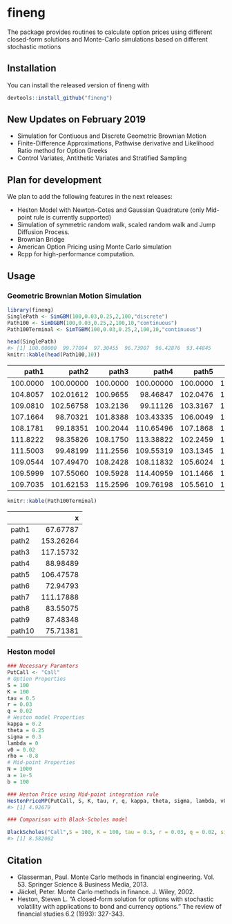 
<!-- README.md is generated from README.Rmd. Please edit that file -->

# fineng

The package provides routines to calculate option prices using different
closed-form solutions and Monte-Carlo simulations based on different
stochastic motions

## Installation

You can install the released version of fineng with

``` r
devtools::install_github("fineng")
```

## New Updates on February 2019

  - Simulation for Contiuous and Discrete Geometric Brownian Motion
  - Finite-Difference Approximations, Pathwise derivative and Likelihood
    Ratio method for Option Greeks
  - Control Variates, Antithetic Variates and Stratified Sampling

## Plan for development

We plan to add the following features in the next releases:

  - Heston Model with Newton-Cotes and Gaussian Quadrature (only
    Mid-point rule is currently supported)
  - Simulation of symmetric random walk, scaled random walk and Jump
    Diffusion Process.
  - Brownian Bridge
  - American Option Pricing using Monte Carlo simulation
  - Rcpp for high-performance computation.

## Usage

### Geometric Brownian Motion Simulation

``` r
library(fineng)
SinglePath <- SimGBM(100,0.03,0.25,2,100,"discrete")
Path100 <- SimDGBM(100,0.03,0.25,2,100,10,"continuous")
Path100Terminal <- SimTGBM(100,0.03,0.25,2,100,10,"continuous")

head(SinglePath)
#> [1] 100.00000  99.77094  97.30455  96.73907  96.42876  93.44845
knitr::kable(head(Path100,10))
```

|    path1 |     path2 |    path3 |     path4 |    path5 |    path6 |     path7 |     path8 |    path9 |    path10 |
| -------: | --------: | -------: | --------: | -------: | -------: | --------: | --------: | -------: | --------: |
| 100.0000 | 100.00000 | 100.0000 | 100.00000 | 100.0000 | 100.0000 | 100.00000 | 100.00000 | 100.0000 | 100.00000 |
| 104.8057 | 102.01612 | 100.9655 |  98.46847 | 102.0476 | 104.3276 |  99.46464 |  99.40269 | 100.1546 |  97.71822 |
| 109.0810 | 102.56758 | 103.2136 |  99.11126 | 103.3167 | 103.7642 |  99.76942 | 100.72699 | 102.6213 |  99.39007 |
| 107.1664 |  98.70321 | 101.8388 | 103.43335 | 106.0049 | 102.1577 |  99.82029 | 106.91456 | 101.7146 |  95.72621 |
| 108.1781 |  99.18351 | 100.2044 | 110.65496 | 107.1868 | 103.9883 | 107.66740 | 110.76410 | 102.3578 |  93.47661 |
| 111.8222 |  98.35826 | 108.1750 | 113.38822 | 102.2459 | 106.5146 | 112.02468 | 108.95061 | 100.7211 |  90.24090 |
| 111.5003 |  99.48199 | 111.2556 | 109.55319 | 103.1345 | 109.1162 | 109.94397 | 106.87393 | 107.2631 |  97.56729 |
| 109.0544 | 107.49470 | 108.2428 | 108.11832 | 105.6024 | 110.9253 | 105.79359 | 100.77374 | 109.0869 |  92.87945 |
| 109.5999 | 107.55060 | 109.5928 | 114.40959 | 101.1466 | 108.0965 | 115.99372 | 107.13849 | 110.2590 |  96.48881 |
| 109.7035 | 101.62153 | 115.2596 | 109.76198 | 105.5610 | 110.0980 | 113.39150 | 102.36376 | 116.0735 |  99.61564 |

``` r
knitr::kable(Path100Terminal)
```

|        |         x |
| ------ | --------: |
| path1  |  67.67787 |
| path2  | 153.26264 |
| path3  | 117.15732 |
| path4  |  88.98489 |
| path5  | 106.47578 |
| path6  |  72.94793 |
| path7  | 111.17888 |
| path8  |  83.55075 |
| path9  |  87.48348 |
| path10 |  75.71381 |

### Heston model

``` r
### Necessary Paramters
PutCall <- "Call"
# Option Properties
S = 100
K = 100
tau = 0.5
r = 0.03
q = 0.02
# Heston model Properties
kappa = 0.2
theta = 0.25
sigma = 0.3
lambda = 0
v0 = 0.02
rho = -0.8
# Mid-point Properties
N = 1000
a = 1e-5
b = 100

### Heston Price using Mid-point integration rule
HestonPriceMP(PutCall, S, K, tau, r, q, kappa, theta, sigma, lambda, v0, rho, N, a, b)
#> [1] 4.92679

### Comparison with Black-Scholes model

BlackScholes("Call",S = 100, K = 100, tau = 0.5, r = 0.03, q = 0.02, sigma = 0.3)
#> [1] 8.582082
```

## Citation

  - Glasserman, Paul. Monte Carlo methods in financial engineering. Vol.
    53. Springer Science & Business Media, 2013.
  - Jäckel, Peter. Monte Carlo methods in finance. J. Wiley, 2002.
  - Heston, Steven L. “A closed-form solution for options with
    stochastic volatility with applications to bond and currency
    options.” The review of financial studies 6.2 (1993): 327-343.
